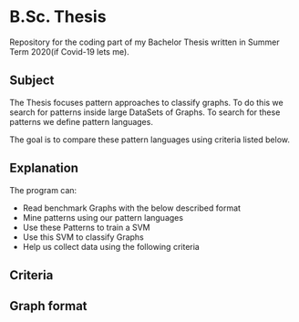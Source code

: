 # B.Sc. Thesis

Repository for the coding part of my Bachelor Thesis written in Summer Term 2020(if Covid-19 lets me).

## Subject

The Thesis focuses pattern approaches to classify graphs. To do this we search for patterns inside large DataSets of Graphs.
To search for these patterns we define pattern languages.

The goal is to compare these pattern languages using criteria listed below.

## Explanation

The program can:

* Read benchmark Graphs with the below described format
* Mine patterns using our pattern languages
* Use these Patterns to train a SVM
* Use this SVM to classify Graphs
* Help us collect data using the following criteria

## Criteria

## Graph format
